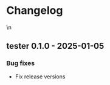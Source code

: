 # Changelog

<!-- towncrier release notes start -->\n

## tester 0.1.0 - 2025-01-05

### Bug fixes

- Fix release versions
